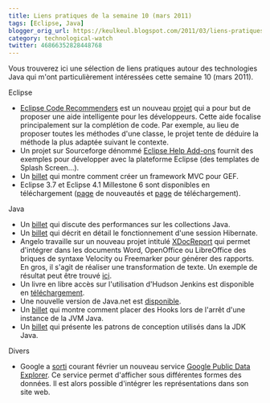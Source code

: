 ```yaml
---
title: Liens pratiques de la semaine 10 (mars 2011)
tags: [Eclipse, Java]
blogger_orig_url: https://keulkeul.blogspot.com/2011/03/liens-pratiques-de-la-semaine.html
category: technological-watch
twitter: 46866352828448768
---
```


Vous trouverez ici une sélection de liens pratiques autour des technologies Java qui m'ont particulièrement intéressées cette semaine 10 (mars 2011).

Eclipse  

* [Eclipse Code Recommenders](http://code-recommenders.blogspot.com/2011/02/eclipse-code-recommenders-01.html) est un nouveau [projet](http://eclipse.org/recommenders/) qui a pour but de proposer une aide intelligente pour les développeurs. Cette aide focalise principalement sur la complétion de code. Par exemple, au lieu de proposer toutes les méthodes d'une classe, le projet tente de déduire la méthode la plus adaptée suivant le contexte.  
* Un projet sur Sourceforge dénommé [Eclipse Help Add-ons](http://sourceforge.net/apps/trac/helpaddons/) fournit des exemples pour développer avec la plateforme Eclipse (des templates de Splash Screen...).
* Un [billet](http://blog.architexa.com/2011/03/a-simple-intro-to-creating-a-mvc-framework-using-gef/) qui montre comment créer un framework MVC pour GEF.
* Eclipse 3.7 et Eclipse 4.1 Millestone 6 sont disponibles en téléchargement ([page](http://download.eclipse.org/eclipse/downloads/drops/S-3.7M6-201103101119/eclipse-news-M6.html) de nouveautés et [page](http://download.eclipse.org/eclipse/downloads/drops/S-3.7M6-201103101119/index.php) de téléchargement).  

Java  

* Un [billet](http://blog.xebia.fr/2011/02/17/java-collection-performance/) qui discute des performances sur les collections Java.
* Un [billet](http://blog.zenika.com/index.php?post/2011/02/07/Gestion-de-session-avanc%C3%A9e-avec-Hibernate) qui décrit en détail le fonctionnement d'une session Hibernate.
* Angelo travaille sur un nouveau projet intitulé [XDocReport](http://code.google.com/p/xdocreport/) qui permet d'intégrer dans les documents Word, OpenOffice ou LibreOffice des briques de syntaxe Velocity ou Freemarker pour générer des rapports. En gros, il s'agit de réaliser une transformation de texte. Un exemple de résultat peut être trouvé [ici](http://xdocreport.opensagres.cloudbees.net/).
* Un livre en libre accès sur l'utilisation d'Hudson Jenkins est disponible en [téléchargement](http://www.wakaleo.com/download-ci-with-hudson).
* Une nouvelle version de Java.net est [disponible](http://www.java.net/).
* Un [billet](http://hellotojavaworld.blogspot.com/2010/11/runtimeaddshutdownhook.html) qui montre comment placer des Hooks lors de l'arrêt d'une instance de la JVM Java.
* Un [billet](http://www.briandupreez.net/2010/11/design-patterns-in-jdk.html) qui présente les patrons de conception utilisés dans la JDK Java.  

Divers  

* Google a [sorti](http://googlecode.blogspot.com/2011/02/visualize-your-own-data-in-google.html) courant février un nouveau service [Google Public Data Explorer](http://www.google.com/publicdata/home). Ce service permet d'afficher sous différentes formes des données. Il est alors possible d'intégrer les représentations dans son site web.
